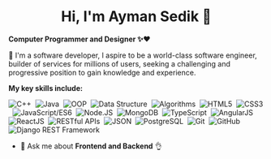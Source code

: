 <h1 align="center">Hi, I'm Ayman Sedik 👋</h1>

**Computer Programmer and Designer ✨❤️**
<p>📌 I'm a software developer, I aspire to be a world-class software engineer, builder of services for millions of users, 
 seeking a challenging and progressive position to gain knowledge and experience.</p>
 
**My key skills include:**

![C++](https://img.shields.io/badge/C++-%23f2f2f2.svg?style=for-the-badge&logo=C%2B%2B&logoColor=5294E2)&nbsp;
![Java](https://img.shields.io/badge/Java-%23f2f2f2.svg?style=for-the-badge&logo=openjdk&logoColor=5294E2)&nbsp;
![OOP](https://img.shields.io/badge/OOP-%23f2f2f2.svg?style=for-the-badge&logo=OOP&logoColor=5294E2)&nbsp;
![Data Structure](https://img.shields.io/badge/Data_Structure-%23f2f2f2.svg?style=for-the-badge&logo=Data_Structure&logoColor=5294E2)&nbsp;
![Algorithms](https://img.shields.io/badge/Algorithms-%23f2f2f2.svg?style=for-the-badge&logo=Algorithms&logoColor=5294E2)&nbsp;
![HTML5](https://img.shields.io/badge/HTML5-%23f2f2f2.svg?style=for-the-badge&logo=HTML5&logoColor=5294E2)&nbsp;
![CSS3](https://img.shields.io/badge/CSS3-%23f2f2f2.svg?style=for-the-badge&logo=CSS3&logoColor=5294E2)&nbsp;
![JavaScript/ES6](https://img.shields.io/badge/JavaScript/ES6-%23f2f2f2.svg?style=for-the-badge&logo=javascript&logoColor=5294E2)&nbsp;
![Node.JS](https://img.shields.io/badge/Node.JS-%23f2f2f2.svg?style=for-the-badge&logo=node.js&logoColor=5294E2)&nbsp;
![MongoDB](https://img.shields.io/badge/MongoDB-%23f2f2f2.svg?style=for-the-badge&logo=MongoDB&logoColor=5294E2)&nbsp;
![TypeScript](https://img.shields.io/badge/TypeScript-%23f2f2f2.svg?style=for-the-badge&logo=TypeScript&logoColor=5294E2)&nbsp;
![AngularJS](https://img.shields.io/badge/AngularJS-%23f2f2f2.svg?style=for-the-badge&logo=angularjs&logoColor=5294E2)&nbsp; 
![ReactJS](https://img.shields.io/badge/ReactJS-%23f2f2f2.svg?style=for-the-badge&logo=react&logoColor=5294E2)&nbsp; 
![RESTful APIs](https://img.shields.io/badge/RESTful_APIs-%23f2f2f2.svg?style=for-the-badge&logo=RESTful_APIs&logoColor=5294E2)&nbsp; 
![JSON](https://img.shields.io/badge/JSON-%23f2f2f2.svg?style=for-the-badge&logo=JSON&logoColor=5294E2)&nbsp; 
![PostgreSQL](https://img.shields.io/badge/PostgreSQL-%23f2f2f2.svg?style=for-the-badge&logo=PostgreSQL&logoColor=5294E2)&nbsp; 
![Git](https://img.shields.io/badge/Git-%23f2f2f2.svg?style=for-the-badge&logo=Git&logoColor=5294E2)&nbsp; 
![GitHub](https://img.shields.io/badge/GitHub-%23f2f2f2.svg?style=for-the-badge&logo=GitHub&logoColor=5294E2)&nbsp;
![Django REST Framework](https://img.shields.io/badge/Django_REST_Framework-%23f2f2f2.svg?style=for-the-badge&logo=django&logoColor=5294E2)&nbsp;
 


- 💬 Ask me about **Frontend and Backend** 👌

